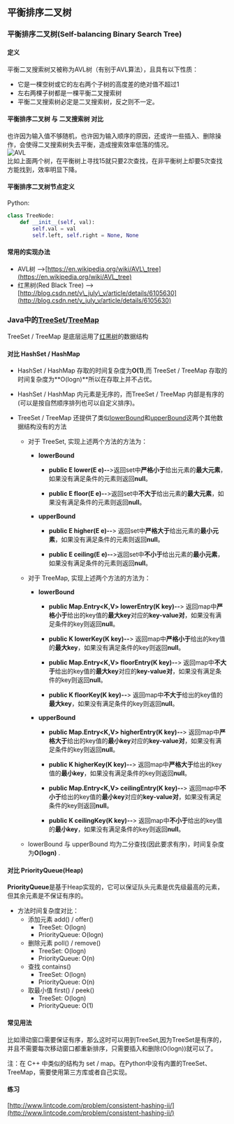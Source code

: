 ## 平衡排序二叉树

### 平衡排序二叉树\(Self-balancing Binary Search Tree\)

#### 定义

平衡二叉搜索树又被称为AVL树（有别于AVL算法），且具有以下性质：

* 它是一棵空树或它的左右两个子树的高度差的绝对值不超过1
* 左右两棵子树都是一棵平衡二叉搜索树
* 平衡二叉搜索树必定是二叉搜索树，反之则不一定。

#### 平衡排序二叉树 与 二叉搜索树 对比

也许因为输入值不够随机，也许因为输入顺序的原因，还或许一些插入、删除操作，会使得二叉搜索树失去平衡，造成搜索效率低落的情况。  
![](http://media.jiuzhang.com/markdown/images/3/15/7c52db9e-27ff-11e8-af91-0242ac110002.jpg "AVL")  
比如上面两个树，在平衡树上寻找15就只要2次查找，在非平衡树上却要5次查找方能找到，效率明显下降。

#### 平衡排序二叉树节点定义

Python:

```py
class TreeNode:
    def __init__(self, val):
        self.val = val
        self.left, self.right = None, None
```

#### 常用的实现办法

* AVL树 --&gt;[https://en.wikipedia.org/wiki/AVL\_tree](https://en.wikipedia.org/wiki/AVL_tree)
* 红黑树\(Red Black Tree\) --&gt;[http://blog.csdn.net/v\_july\_v/article/details/6105630](http://blog.csdn.net/v_july_v/article/details/6105630)

### Java中的[TreeSet](https://docs.oracle.com/javase/7/docs/api/java/util/TreeSet.html)/[TreeMap](https://docs.oracle.com/javase/7/docs/api/java/util/TreeMap.html)

TreeSet / TreeMap 是底层运用了[红黑树](https://zh.wikipedia.org/wiki/红黑树)的数据结构

#### 对比 HashSet / HashMap

* HashSet / HashMap 存取的时间复杂度为**O\(1\)**,而 TreeSet / TreeMap 存取的时间复杂度为**O\(logn\)**所以在存取上并不占优。
* HashSet / HashMap 内元素是无序的，而TreeSet / TreeMap 内部是有序的\(可以是按自然顺序排列也可以自定义排序\)。
* TreeSet / TreeMap 还提供了类似[lowerBound](http://www.cplusplus.com/reference/algorithm/lower_bound/)和[upperBound](http://www.cplusplus.com/reference/algorithm/upper_bound/)这两个其他数据结构没有的方法

  * 对于 TreeSet, 实现上述两个方法的方法为：

    * **lowerBound**

      * **public E lower\(E e\)--**&gt;返回set中**严格小于**给出元素的**最大元素**，如果没有满足条件的元素则返回**null**。

      * **public E floor\(E e\)--**&gt;返回set中**不大于**给出元素的**最大元素**，如果没有满足条件的元素则返回**null**。

    * **upperBound**

      * **public E higher\(E e\)--**&gt; 返回set中**严格大于**给出元素的**最小元素**，如果没有满足条件的元素则返回**null**。

      * **public E ceiling\(E e\)--**&gt;返回set中**不小于**给出元素的**最小元素**，如果没有满足条件的元素则返回**null**。

  * 对于 TreeMap, 实现上述两个方法的方法为：

    * **lowerBound**

      * **public Map.Entry&lt;K,V&gt; lowerEntry\(K key\)--**&gt; 返回map中**严格小于**给出的key值的**最大key**对应的**key-value对**，如果没有满足条件的key则返回**null**。
      * **public K lowerKey\(K key\)--**&gt; 返回map中**严格小于**给出的key值的**最大key**，如果没有满足条件的key则返回**null**。

      * **public Map.Entry&lt;K,V&gt; floorEntry\(K key\)--**&gt; 返回map中**不大于**给出的key值的**最大key**对应的**key-value对**，如果没有满足条件的key则返回**null**。

      * **public K floorKey\(K key\)--**&gt; 返回map中**不大于**给出的key值的**最大key**，如果没有满足条件的key则返回**null**。

    * **upperBound**

      * **public Map.Entry&lt;K,V&gt; higherEntry\(K key\)--**&gt; 返回map中**严格大于**给出的key值的**最小key**对应的**key-value对**，如果没有满足条件的key则返回**null**。
      * **public K higherKey\(K key\)--**&gt; 返回map中**严格大于**给出的key值的**最小key**，如果没有满足条件的key则返回**null**。

      * **public Map.Entry&lt;K,V&gt; ceilingEntry\(K key\)--**&gt; 返回map中**不小于**给出的key值的**最小key**对应的**key-value对**，如果没有满足条件的key则返回**null**。

      * **public K ceilingKey\(K key\)--**&gt; 返回map中**不小于**给出的key值的**最小key**，如果没有满足条件的key则返回**null**。

  * lowerBound 与 upperBound 均为二分查找\(因此要求有序\)，时间复杂度为**O\(logn\)**
    .

#### 对比 PriorityQueue\(Heap\)

**PriorityQueue**是基于Heap实现的，它可以保证队头元素是优先级最高的元素，但其余元素是不保证有序的。

* 方法时间复杂度对比：
  * 添加元素 add\(\) / offer\(\)
    * TreeSet: O\(logn\)
    * PriorityQueue: O\(logn\)
  * 删除元素 poll\(\) / remove\(\)
    * TreeSet: O\(logn\)
    * PriorityQueue: O\(n\)
  * 查找 contains\(\)
    * TreeSet: O\(logn\)
    * PriorityQueue: O\(n\)
  * 取最小值 first\(\) / peek\(\)
    * TreeSet: O\(logn\)
    * PriorityQueue: O\(1\)

#### 常见用法

比如滑动窗口需要保证有序，那么这时可以用到TreeSet,因为TreeSet是有序的，并且不需要每次移动窗口都重新排序，只需要插入和删除\(O\(logn\)\)就可以了。

注：在 C++ 中类似的结构为 set / map。在Python中没有内置的TreeSet、TreeMap，需要使用第三方库或者自己实现。

#### 练习

[http://www.lintcode.com/problem/consistent-hashing-ii/](http://www.lintcode.com/problem/consistent-hashing-ii/)

